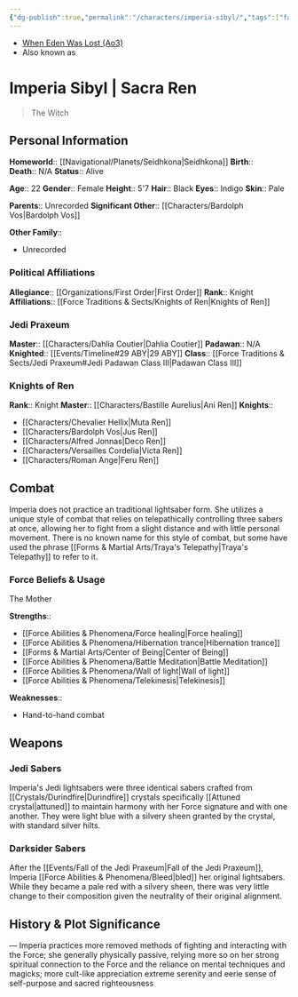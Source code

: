 ```yaml
---
{"dg-publish":true,"permalink":"/characters/imperia-sibyl/","tags":["fallenjedi","firstorder","knightsofren","jedipraxeum","jediknight","forcesensitive","unfinished","trayas"],"noteIcon":"saber1"}
---
```


- [When Eden Was Lost (Ao3)](https://archiveofourown.org/works/19334440/chapters/45992584)
- Also known as
# Imperia Sibyl | Sacra Ren
>The Witch

## Personal Information

**Homeworld**::  [[Navigational/Planets/Seidhkona\|Seidhkona]]
**Birth**::  
**Death**::  N/A
**Status**::  Alive

**Age**::  22
**Gender**::  Female 
**Height**::  5'7
**Hair**::  Black
**Eyes**::  Indigo
**Skin**::  Pale

**Parents**::  Unrecorded 
**Significant Other**::  [[Characters/Bardolph Vos\|Bardolph Vos]]

**Other Family**::
- Unrecorded

### Political Affiliations

**Allegiance**::  [[Organizations/First Order\|First Order]]
**Rank**::  Knight
**Affiliations**::  [[Force Traditions & Sects/Knights of Ren\|Knights of Ren]]

### Jedi Praxeum

**Master**::  [[Characters/Dahlia Coutier\|Dahlia Coutier]]
**Padawan**::  N/A
**Knighted**::  [[Events/Timeline#29 ABY\|29 ABY]]
**Class**::  [[Force Traditions & Sects/Jedi Praxeum#Jedi Padawan Class III\|Padawan Class III]]

### Knights of Ren

**Rank**::  Knight
**Master**::  [[Characters/Bastille Aurelius\|Ani Ren]]
**Knights**::
- [[Characters/Chevalier Hellix\|Muta Ren]]
- [[Characters/Bardolph Vos\|Jus Ren]]
- [[Characters/Alfred Jonnas\|Deco Ren]]
- [[Characters/Versailles Cordelia\|Victa Ren]]
- [[Characters/Roman Ange\|Feru Ren]]

## Combat

Imperia does not practice an traditional lightsaber form. She utilizes a unique style of combat that relies on telepathically controlling three sabers at once, allowing her to fight from a slight distance and with little personal movement. There is no known name for this style of combat, but some have used the phrase [[Forms & Martial Arts/Traya's Telepathy\|Traya's Telepathy]] to refer to it. 

### Force Beliefs & Usage

The Mother

**Strengths**::
- [[Force Abilities & Phenomena/Force healing\|Force healing]]
- [[Force Abilities & Phenomena/Hibernation trance\|Hibernation trance]]
- [[Forms & Martial Arts/Center of Being\|Center of Being]]
- [[Force Abilities & Phenomena/Battle Meditation\|Battle Meditation]]
- [[Force Abilities & Phenomena/Wall of light\|Wall of light]]
- [[Force Abilities & Phenomena/Telekinesis\|Telekinesis]]

**Weaknesses**::
- Hand-to-hand combat

## Weapons

### Jedi Sabers

Imperia's Jedi lightsabers were three identical sabers crafted from [[Crystals/Durindfire\|Durindfire]] crystals specifically [[Attuned crystal\|attuned]] to maintain harmony with her Force signature and with one another. They were light blue with a silvery sheen granted by the crystal, with standard silver hilts. 

### Darksider Sabers

After the [[Events/Fall of the Jedi Praxeum\|Fall of the Jedi Praxeum]], Imperia [[Force Abilities & Phenomena/Bleed\|bled]] her original lightsabers. While they became a pale red with a silvery sheen, there was very little change to their composition given the neutrality of their original alignment. 

## History & Plot Significance

— Imperia practices more removed methods of fighting and interacting with the Force; she generally physically passive, relying more so on her strong spiritual connection to the Force and the reliance on mental techniques and magicks; more cult-like appreciation
extreme serenity and eerie sense of self-purpose and sacred righteousness